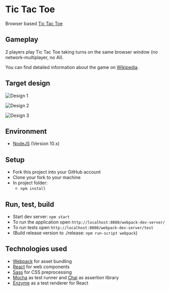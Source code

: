 Tic Tac Toe
===========

Browser based [Tic Tac Toe](https://en.wikipedia.org/wiki/Tic-tac-toe)


Gameplay
--------

2 players play Tic Tac Toe taking turns on the same browser window (no network-multiplayer, no AI).

You can find detailed information about the game on [Wikipedia](https://en.wikipedia.org/wiki/Tic-tac-toe).


Target design
-------------

![Design 1](https://cdn.rawgit.com/neopoly/tic_tac_toe/master/doc/design-1.png?v=2)

![Design 2](https://cdn.rawgit.com/neopoly/tic_tac_toe/master/doc/design-2.png?v=2)

![Design 3](https://cdn.rawgit.com/neopoly/tic_tac_toe/master/doc/design-3.png?v=2)

Environment
-----------

* [NodeJS](https://nodejs.org) (Version 10.x)

Setup
-----

* Fork this project into your GitHub account
* Clone your fork to your machine
* In project folder:
  * `npm install`


Run, test, build
----------------

* Start dev server: `npm start`
* To run the application open `http://localhost:8080/webpack-dev-server/`
* To run tests open `http://localhost:8080/webpack-dev-server/test`
* (Build release version to ./release: `npm run-script webpack`)

Technologies used
-----------------

* [Webpack](https://github.com/webpack/webpack) for asset bundling
* [React](https://facebook.github.io/react/) for web components
* [Sass](http://sass-lang.com/) for CSS preprocessing
* [Mocha](http://mochajs.org/) as test runner and [Chai](http://chaijs.com/) as assertion library
* [Enzyme](http://airbnb.io/enzyme/) as a test renderer for React
